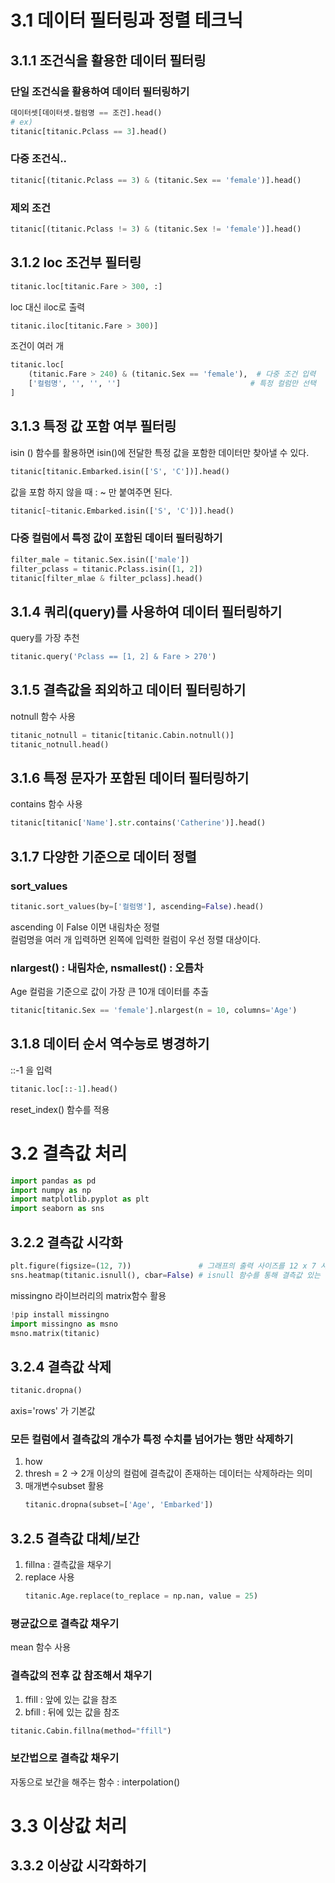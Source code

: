 # 3.1 데이터 필터링과 정렬 테크닉
## 3.1.1 조건식을 활용한 데이터 필터링
### 단일 조건식을 활용하여 데이터 필터링하기
```python
데이터셋[데이터셋.컬럼명 == 조건].head()
# ex)
titanic[titanic.Pclass == 3].head()
```
### 다중 조건식..
```python
titanic[(titanic.Pclass == 3) & (titanic.Sex == 'female')].head()
```
### 제외 조건
```python
titanic[(titanic.Pclass != 3) & (titanic.Sex != 'female')].head()
```
## 3.1.2 loc 조건부 필터링
```python
titanic.loc[titanic.Fare > 300, :]
```
loc 대신 iloc로 출력
```python
titanic.iloc[titanic.Fare > 300)]
```
조건이 여러 개
```python
titanic.loc[
    (titanic.Fare > 240) & (titanic.Sex == 'female'),  # 다중 조건 입력
    ['컬럼명', '', '', '']                             # 특정 컬럼만 선택
]
```
## 3.1.3 특정 값 포함 여부 필터링
isin () 함수를 활용하면 isin()에 전달한 특정 값을 포함한 데이터만 찾아낼 수 있다.
```python
titanic[titanic.Embarked.isin(['S', 'C'])].head()
```
값을 포함 하지 않을 때 : ~ 만 붙여주면 된다.
```python
titanic[~titanic.Embarked.isin(['S', 'C'])].head()
```
### 다중 컬럼에서 특정 값이 포함된 데이터 필터링하기
```python
filter_male = titanic.Sex.isin(['male'])
filter_pclass = titanic.Pclass.isin([1, 2])
titanic[filter_mlae & filter_pclass].head()
```
## 3.1.4 쿼리(query)를 사용하여 데이터 필터링하기
query를 가장 추천
```python
titanic.query('Pclass == [1, 2] & Fare > 270')
```
## 3.1.5 결측값을 죄외하고 데이터 필터링하기
notnull 함수 사용
```python
titanic_notnull = titanic[titanic.Cabin.notnull()]
titanic_notnull.head()
```
## 3.1.6 특정 문자가 포함된 데이터 필터링하기
contains 함수 사용
```python
titanic[titanic['Name'].str.contains('Catherine')].head()
```
## 3.1.7 다양한 기준으로 데이터 정렬
### sort_values 
```python
titanic.sort_values(by=['컬럼명'], ascending=False).head()
```
ascending 이 False 이면 내림차순 정렬\
컬럼명을 여러 개 입력하면 왼쪽에 입력한 컬럼이 우선 정렬 대상이다.
### nlargest() : 내림차순, nsmallest() : 오름차
Age 컬럼을 기준으로 값이 가장 큰 10개 데이터를 추출
```python
titanic[titanic.Sex == 'female'].nlargest(n = 10, columns='Age')
```
## 3.1.8 데이터 순서 역수능로 병경하기
::-1 을 입력
```python
titanic.loc[::-1].head()
```
reset_index() 함수를 적용
# 3.2 결측값 처리
```python
import pandas as pd
import numpy as np
import matplotlib.pyplot as plt
import seaborn as sns
```
## 3.2.2 결측값 시각화
```python
plt.figure(figsize=(12, 7))               # 그래프의 출력 사이즈를 12 x 7 사이즈로 지정
sns.heatmap(titanic.isnull(), cbar=False) # isnull 함수를 통해 결측값 있는 부분만 활성화해서 보여주는 목적
```
missingno 라이브러리의 matrix함수 활용
```python
!pip install missingno
import missingno as msno
msno.matrix(titanic)
```
## 3.2.4 결측값 삭제
```python
titanic.dropna()
```
axis='rows' 가 기본값
### 모든 컬럼에서 결측값의 개수가 특정 수치를 넘어가는 행만 삭제하기
1. how
2. thresh = 2 -> 2개 이상의 컬럼에 결측값이 존재하는 데이터는 삭제하라는 의미
3. 매개변수subset 활용
   ```python
   titanic.dropna(subset=['Age', 'Embarked'])
   ```
## 3.2.5 결측값 대체/보간
1. fillna : 결측값을 채우기
2. replace 사용
   ```python
   titanic.Age.replace(to_replace = np.nan, value = 25)
   ```

### 평균값으로 결측값 채우기
mean 함수 사용
### 결측값의 전후 값 참조해서 채우기
1. ffill : 앞에 있는 값을 참조
2. bfill : 뒤에 있는 값을 참조
```python
titanic.Cabin.fillna(method="ffill")
```
### 보간법으로 결측값 채우기
자동으로 보간을 해주는 함수 : interpolation()
# 3.3 이상값 처리
## 3.3.2 이상값 시각화하기

